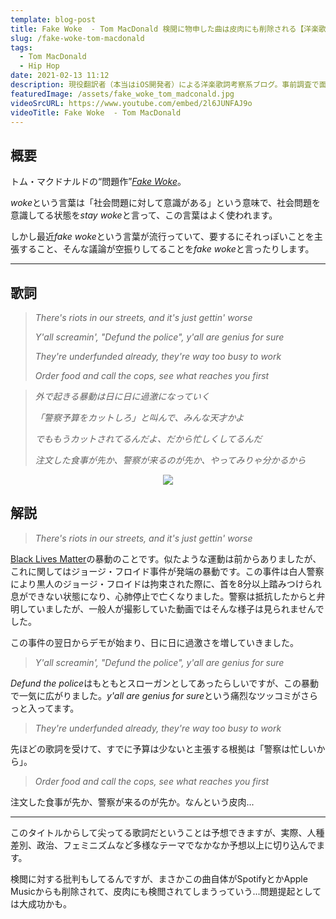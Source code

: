 ```yaml
---
template: blog-post
title: Fake Woke  - Tom MacDonald 検閲に物申した曲は皮肉にも削除される【洋楽歌詞解説 & 一部和訳】
slug: /fake-woke-tom-macdonald
tags:
  - Tom MacDonald
  - Hip Hop
date: 2021-02-13 11:12
description: 現役翻訳者（本当はiOS開発者）による洋楽歌詞考察系ブログ。事前調査で面白かったものや役に立ちそうな内容を記事にしています。自分のメモ的な役割です。英語学習にご活用いただければうれしいです！取り上げるジャンルはヒップホップが多くなるかもしれないですが、ロックやブルースを特に聴いてる人です。今回はトム・マクドナルド『フェイク・ウォーク』を取り上げています。
featuredImage: /assets/fake_woke_tom_madconald.jpg
videoSrcURL: https://www.youtube.com/embed/2l6JUNFAJ9o
videoTitle: Fake Woke  - Tom MacDonald
---
```

## 概要

トム・マクドナルドの“問題作”*[Fake Woke](https://amzn.to/37b1qRI)*。

*woke*という言葉は「社会問題に対して意識がある」という意味で、社会問題を意識してる状態を*stay woke*と言って、この言葉はよく使われます。

しかし最近*fake woke*という言葉が流行っていて、要するにそれっぽいことを主張すること、そんな議論が空振りしてることを*fake woke*と言ったりします。

- - -

## 歌詞

> *There's riots in our streets, and it's just gettin' worse*
>
> *Y'all screamin', "Defund the police", y'all are genius for sure*
>
> *They're underfunded already, they're way too busy to work*
>
> *Order food and call the cops, see what reaches you first*

> *外で起きる暴動は日に日に過激になっていく*
>
> *「警察予算をカットしろ」と叫んで、みんな天才かよ*
>
> *でももうカットされてるんだよ、だから忙しくしてるんだ*
>
> *注文した食事が先か、警察が来るのが先か、やってみりゃ分かるから*

<div align="center">

<a href="https://www.amazon.co.jp/-/en/dp/B08TJ7494M?dchild=1&keywords=fake+woke&qid=1613213443&s=dmusic&sr=1-1&linkCode=li2&tag=koolmusik-22&linkId=34c02fc9acf75d58b07b5fd1729c8ff8&language=en_US&ref_=as_li_ss_il" target="_blank"><img border="0" src="//ws-fe.amazon-adsystem.com/widgets/q?_encoding=UTF8&ASIN=B08TJ7494M&Format=_SL500_&ID=AsinImage&MarketPlace=JP&ServiceVersion=20070822&WS=1&tag=koolmusik-22&language=en_US" ></a><img src="https://ir-jp.amazon-adsystem.com/e/ir?t=koolmusik-22&language=en_US&l=li2&o=9&a=B08TJ7494M" width="1" height="1" border="0" alt="" style="border:none !important; margin:0px !important;" />

</div>

## 解説

> *There's riots in our streets, and it's just gettin' worse*

[Black Lives Matter](https://blacklivesmatter.com/)の暴動のことです。似たような運動は前からありましたが、これに関してはジョージ・フロイド事件が発端の暴動です。この事件は白人警察により黒人のジョージ・フロイドは拘束された際に、首を8分以上踏みつけられ息ができない状態になり、心肺停止で亡くなりました。警察は抵抗したからと弁明していましたが、一般人が撮影していた動画ではそんな様子は見られませんでした。

この事件の翌日からデモが始まり、日に日に過激さを増していきました。

> *Y'all screamin', "Defund the police", y'all are genius for sure*

*Defund the police*はもともとスローガンとしてあったらしいですが、この暴動で一気に広がりました。*y'all are genius for sure*という痛烈なツッコミがさらっと入ってます。

> *They're underfunded already, they're way too busy to work*

先ほどの歌詞を受けて、すでに予算は少ないと主張する根拠は「警察は忙しいから」。

> *Order food and call the cops, see what reaches you first*

注文した食事が先か、警察が来るのが先か。なんという皮肉...

- - -

このタイトルからして尖ってる歌詞だということは予想できますが、実際、人種差別、政治、フェミニズムなど多様なテーマでなかなか予想以上に切り込んでます。

検閲に対する批判もしてるんですが、まさかこの曲自体がSpotifyとかApple Musicからも削除されて、皮肉にも検閲されてしまうっていう...問題提起としては大成功かも。
